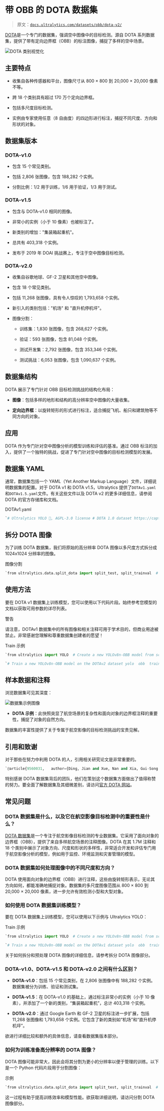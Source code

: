 # 带 OBB 的 DOTA 数据集

> 原文：[`docs.ultralytics.com/datasets/obb/dota-v2/`](https://docs.ultralytics.com/datasets/obb/dota-v2/)

[DOTA](https://captain-whu.github.io/DOTA/index.html)是一个专门的数据集，强调空中图像中的目标检测。源自 DOTA 系列数据集，提供了带有定向边界框（OBB）的标注图像，捕捉了多样的空中场景。

![DOTA 类别视觉化](img/70e03255c7b039548be483194b0ec16e.png)

## 主要特点

+   收集自各种传感器和平台，图像尺寸从 800 × 800 到 20,000 × 20,000 像素不等。

+   跨 18 个类别具有超过 170 万个定向边界框。

+   包括多尺度目标检测。

+   实例由专家使用任意（8 自由度）的四边形进行标注，捕捉不同尺度、方向和形状的对象。

## 数据集版本

### DOTA-v1.0

+   包含 15 个常见类别。

+   包括 2,806 张图像，包含 188,282 个实例。

+   分割比例：1/2 用于训练，1/6 用于验证，1/3 用于测试。

### DOTA-v1.5

+   包含与 DOTA-v1.0 相同的图像。

+   非常小的实例（小于 10 像素）也被标注了。

+   新类别的增加："集装箱起重机"。

+   总共有 403,318 个实例。

+   发布于 2019 年 DOAI 挑战赛上，专注于空中图像目标检测。

### DOTA-v2.0

+   收集自谷歌地球、GF-2 卫星和其他空中图像。

+   包含 18 个常见类别。

+   包括 11,268 张图像，具有令人惊叹的 1,793,658 个实例。

+   新引入的类别包括："机场" 和 "直升机停机坪"。

+   图像分割：

    +   训练集：1,830 张图像，包含 268,627 个实例。

    +   验证：593 张图像，包含 81,048 个实例。

    +   测试开发集：2,792 张图像，包含 353,346 个实例。

    +   测试挑战：6,053 张图像，包含 1,090,637 个实例。

## 数据集结构

DOTA 展示了专门针对 OBB 目标检测挑战的结构化布局：

+   **图像**：包括多样的地形和结构的高分辨率空中图像的大量收集。

+   **定向边界框**：以旋转矩形的形式进行标注，适合捕捉飞机、船只和建筑物等不同方向的对象。

## 应用

DOTA 作为专门针对空中图像分析的模型训练和评估的基准。通过 OBB 标注的加入，提供了一个独特的挑战，促进了专门针对空中图像的目标检测模型的发展。

## 数据集 YAML

通常，数据集包括一个 YAML（Yet Another Markup Language）文件，详细说明数据集的配置。对于 DOTA v1 和 DOTA v1.5，Ultralytics 提供了`DOTAv1.yaml`和`DOTAv1.5.yaml`文件。有关这些文件以及 DOTA v2 的更多详细信息，请参阅 DOTA 的官方存储库和文档。

DOTAv1.yaml

```py
`# Ultralytics YOLO 🚀, AGPL-3.0 license # DOTA 1.0 dataset https://captain-whu.github.io/DOTA/index.html for object detection in aerial images by Wuhan University # Documentation: https://docs.ultralytics.com/datasets/obb/dota-v2/ # Example usage: yolo train model=yolov8n-obb.pt data=DOTAv1.yaml # parent # ├── ultralytics # └── datasets #     └── dota1  ← downloads here (2GB)  # Train/val/test sets as 1) dir: path/to/imgs, 2) file: path/to/imgs.txt, or 3) list: [path/to/imgs1, path/to/imgs2, ..] path:  ../datasets/DOTAv1  # dataset root dir train:  images/train  # train images (relative to 'path') 1411 images val:  images/val  # val images (relative to 'path') 458 images test:  images/test  # test images (optional) 937 images  # Classes for DOTA 1.0 names:   0:  plane   1:  ship   2:  storage tank   3:  baseball diamond   4:  tennis court   5:  basketball court   6:  ground track field   7:  harbor   8:  bridge   9:  large vehicle   10:  small vehicle   11:  helicopter   12:  roundabout   13:  soccer ball field   14:  swimming pool  # Download script/URL (optional) download:  https://github.com/ultralytics/assets/releases/download/v0.0.0/DOTAv1.zip` 
```

## 拆分 DOTA 图像

为了训练 DOTA 数据集，我们将原始的高分辨率 DOTA 图像以多尺度方式拆分成 1024x1024 分辨率的图像。

图像分割

```py
`from ultralytics.data.split_dota import split_test, split_trainval  # split train and val set, with labels. split_trainval(     data_root="path/to/DOTAv1.0/",     save_dir="path/to/DOTAv1.0-split/",     rates=[0.5, 1.0, 1.5],  # multiscale     gap=500, ) # split test set, without labels. split_test(     data_root="path/to/DOTAv1.0/",     save_dir="path/to/DOTAv1.0-split/",     rates=[0.5, 1.0, 1.5],  # multiscale     gap=500, )` 
```

## 使用方法

要在 DOTA v1 数据集上训练模型，您可以使用以下代码片段。始终参考您模型的文档以获取可用参数的详尽列表。

警告

请注意，DOTAv1 数据集中的所有图像和相关注释可用于学术目的，但商业用途被禁止。非常感谢您理解和尊重数据集创建者的愿望！

Train 示例

```py
`from ultralytics import YOLO  # Create a new YOLOv8n-OBB model from scratch model = YOLO("yolov8n-obb.yaml")  # Train the model on the DOTAv2 dataset results = model.train(data="DOTAv1.yaml", epochs=100, imgsz=640)` 
```

```py
`# Train a new YOLOv8n-OBB model on the DOTAv2 dataset yolo  obb  train  data=DOTAv1.yaml  model=yolov8n-obb.pt  epochs=100  imgsz=640` 
```

## 样本数据和注释

浏览数据集可见其深度：

![数据集示例图像](img/79a8a2dbc7aa09495ca386fe9a414f22.png)

+   **DOTA 示例**：此快照突显了航空场景的复杂性和面向对象的边界框注释的重要性，捕捉了对象的自然方向。

数据集的丰富性提供了关于专属于航空影像的目标检测挑战的宝贵见解。

## 引用和致谢

对于那些在努力中利用 DOTA 的人，引用相关研究论文是非常重要的。

```py
`@article{9560031,   author={Ding, Jian and Xue, Nan and Xia, Gui-Song and Bai, Xiang and Yang, Wen and Yang, Michael and Belongie, Serge and Luo, Jiebo and Datcu, Mihai and Pelillo, Marcello and Zhang, Liangpei},   journal={IEEE Transactions on Pattern Analysis and Machine Intelligence},   title={Object Detection in Aerial Images: A Large-Scale Benchmark and Challenges},   year={2021},   volume={},   number={},   pages={1-1},   doi={10.1109/TPAMI.2021.3117983} }` 
```

特别感谢 DOTA 数据集背后的团队，他们在策划这个数据集方面做出了值得称赞的努力。要全面了解数据集及其细微差别，请访问[官方 DOTA 网站](https://captain-whu.github.io/DOTA/index.html)。

## 常见问题

### DOTA 数据集是什么，以及它在航空影像目标检测中的重要性是什么？

[DOTA 数据集](https://captain-whu.github.io/DOTA/index.html)是一个专注于航空影像目标检测的专业数据集。它采用了面向对象的边界框（OBB），提供了来自多样航空场景的注释图像。DOTA 在其 1.7M 注释和 18 个类别中展示了对象方向、尺度和形状的多样性，非常适合开发和评估专门用于航空影像分析的模型，例如用于监控、环境监测和灾害管理的模型。

### DOTA 数据集如何处理图像中的不同尺度和方向？

DOTA 使用面向对象的边界框（OBB）进行注释，这些由旋转矩形表示，无论其方向如何，都能准确地捕捉对象。数据集的多尺度图像范围从 800 × 800 到 20,000 × 20,000 像素，进一步允许有效检测小型和大型对象。

### 如何使用 DOTA 数据集训练模型？

要在 DOTA 数据集上训练模型，您可以使用以下示例与 Ultralytics YOLO：

Train 示例

```py
`from ultralytics import YOLO  # Create a new YOLOv8n-OBB model from scratch model = YOLO("yolov8n-obb.yaml")  # Train the model on the DOTAv1 dataset results = model.train(data="DOTAv1.yaml", epochs=100, imgsz=640)` 
```

```py
`# Train a new YOLOv8n-OBB model on the DOTAv1 dataset yolo  obb  train  data=DOTAv1.yaml  model=yolov8n-obb.pt  epochs=100  imgsz=640` 
```

关于如何拆分和预处理 DOTA 图像的详细信息，请参考拆分 DOTA 图像部分。

### DOTA-v1.0、DOTA-v1.5 和 DOTA-v2.0 之间有什么区别？

+   **DOTA-v1.0**：包括 15 个常见类别，在 2,806 张图像中有 188,282 个实例。数据集被分为训练、验证和测试集。

+   **DOTA-v1.5**：在 DOTA-v1.0 的基础上，通过标注非常小的实例（小于 10 像素），并添加了一个新的类别，“集装箱起重机”，总计 403,318 个实例。

+   **DOTA-v2.0**：通过 Google Earth 和 GF-2 卫星的标注进一步扩展，包括 11,268 张图像和 1,793,658 个实例。它包含了新的类别如“机场”和“直升机停机坪”。

欲进行详细比较和额外的具体信息，请查看数据集版本部分。

### 如何为训练准备高分辨率的 DOTA 图像？

DOTA 图像可能非常大，因此会将其分割为更小的分辨率以便于管理的训练。以下是一个 Python 代码片段用于分割图像：

示例

```py
`from ultralytics.data.split_dota import split_test, split_trainval  # split train and val set, with labels. split_trainval(     data_root="path/to/DOTAv1.0/",     save_dir="path/to/DOTAv1.0-split/",     rates=[0.5, 1.0, 1.5],  # multiscale     gap=500, ) # split test set, without labels. split_test(     data_root="path/to/DOTAv1.0/",     save_dir="path/to/DOTAv1.0-split/",     rates=[0.5, 1.0, 1.5],  # multiscale     gap=500, )` 
```

这一过程有助于提高训练效率和模型性能。欲获取详细说明，请访问分割 DOTA 图像部分。
